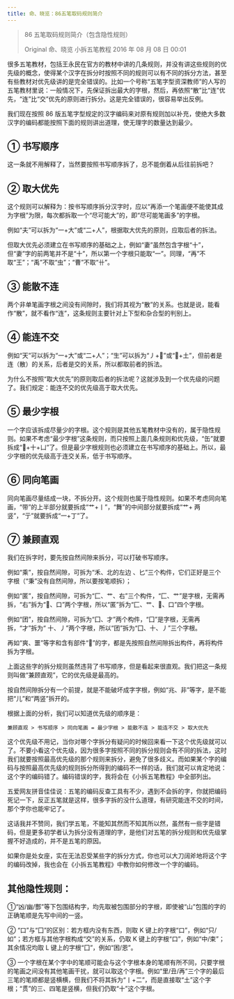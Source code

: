 ```yaml
---
title: 命、晓览：86五笔取码规则简介
---
```


> 86 五笔取码规则简介（包含隐性规则）
> 
> Original 命、晓览 小拆五笔教程 2016 年 08 月 08 日 00:01

<!--more-->

很多五笔教材，包括王永民在官方的教材中讲的几条规则，并没有讲这些规则的优先级的概念，使得某个汉字在拆分时按照不同的规则可以有不同的拆分方法，甚至有些教材对优先级讲的是完全错误的。比如一个号称“五笔字型资深教师”的人写的五笔教材里说：一般情况下，先保证拆出最大的字根，然后，再依照“散”比“连”优先，“连”比“交”优先的原则进行拆分。这是完全错误的，很容易举出反例。

我们现在按照 86 版五笔字型规定的汉字编码来对原有规则加以补充，使绝大多数汉字的编码都能按照下面的规则讲出道理，使无理字的数量达到最少。

## ① 书写顺序

这一条就不用解释了，当然要按照书写顺序拆了，总不能倒着从后往前拆吧？

## ② 取大优先

这个规则可以解释为：按书写顺序拆分汉字时，应以“再添一个笔画便不能使其成为字根”为限，每次都拆取一个“尽可能大”的，即“尽可能笔画多”的字根。

例如“夫”可以拆为“一+大”或“二+人”，根据取大优先的原则，应取后者的拆法。

但取大优先必须建立在书写顺序的基础之上，例如“妻”虽然包含字根“十”，但“妻”字的前两笔并不是“十”，所以第一个字根只能取“一”。同理，“再”不取“王”；“禹”不取“虫”；“曹”不取“卄”。

## ③ 能散不连

两个非单笔画字根之间没有间隙时，我们将其视为“散”的关系。也就是说，能看作“散”，就不看作“连”，这条规则主要针对上下型和杂合型的判别上。

## ④ 能连不交

例如“天”可以拆为“一+大”或“二+人”；“生”可以拆为“丿+”或“+土”，但前者是连（散）的关系，后者是交的关系，所以都取前者的拆法。

为什么不按照“取大优先”的原则取后者的拆法呢？这就涉及到一个优先级的问题了。我们规定：能连不交的优先级高于取大优先。

## ⑤ 最少字根

一个字应该拆成尽量少的字根。这个规则是其他五笔教材中没有的，属于隐性规则。如果不考虑“最少字根”这条规则，而只按照上面几条规则和优先级，“缶”就要拆成“+十+凵”了。但是最少字根规则也必须建立在书写顺序的基础上。所以，最少字根的优先级高于连交关系，低于书写顺序。

## ⑥ 同向笔画

同向笔画尽量结成一块，不拆分开。这个规则也属于隐性规则。如果不考虑同向笔画，“带”的上半部分就要拆成“艹+丨”，“舞”的中间部分就要拆成“艹+ 两竖”，“亍”就要拆成“一+丁”了。

## ⑦ 兼顾直观

我们在拆字时，要先按自然间隙来拆分，可以打破书写顺序。

例如“乘”，按自然间隙，可拆为“禾、北的左边 、匕”三个构件，它们正好是三个字根（“秉”没有自然间隙，所以要按笔顺拆）；

例如“匿”，按自然间隙，可拆为“匚、艹、右”三个构件，“匚、艹”是字根，无需再拆，“右”拆为“、口”两个字根，所以“匿”拆为“匚、艹、、口”四个字根。

例如“团”，按自然间隙，可拆为“囗、才”两个构件，“囗”是字根，无需再拆，“才”拆为“ 十、丿”两个字根，所以“团”拆为“囗、十、丿”三个字根。

再如“爽、噩”等字和含有部件“”的字，都是先按照自然间隙拆出构件，再将构件拆为字根。

上面这些字的拆分规则虽然违背了书写顺序，但是看起来很直观。我们把这一条规则叫做“兼顾直观”，它的优先级是最高的。

按自然间隙拆分有一个前提，就是不能破坏成字字根，例如“兆、非”等字，是不能把“儿”和“两竖”拆开的。

根据上面的分析，我们可以知道优先级的顺序是：

```
兼顾直观 > 书写顺序 > 同向笔画 = 最少字根 > 能散不连 > 能连不交 > 取大优先
```

这个优先级不用记，当你对哪个字拆分有疑问的时候回来看一下这个优先级就可以了。不要小看这个优先级，因为很多字按照不同的拆分规则会有不同的拆法，这时我们就要按照最高优先级的那个规则来拆分，避免了很多歧义。而如果某个字的编码与按照最高优先级的规则拆分所得到的编码不一样的话，我们就可以肯定地说：这个字的编码错了。编码错误的字，我将会在《小拆五笔教程》中全部列出。

五爱网友拼音佳佳说：五笔的编码反查工具有不少，遇到不会拆的字，你就把编码死记一下，反正五笔就是这样，很多字拆的没什么道理，有研究能连不交的时间，那个字你也能牢记了。

这话我并不赞同，我们学五笔，不能知其然而不知其所以然，虽然有一些字是错码，但是更多初学者认为拆分没有道理的字，是他们对五笔的拆分规则和优先级掌握不好造成的，并不是五笔的原因。

如果你是处女座，实在无法忍受某些字的拆分方式，你也可以大刀阔斧地将这个字的编码改掉，我也会在《小拆五笔教程》中教你如何修改一个字的编码。

## 其他隐性规则：

①“凶/幽/酆”等下包围结构字，均先取被包围部分的字根，即使被“山”包围的字的正确笔顺是先写中间的一竖。

② “口”与“囗”的区别：若方框内没有东西，则取 K 键上的字根“口”，例如“只/如”；若方框与其他字根构成“交”的关系，仍取 K 键上的字根“口”，例如“中/束”；其余情况均取 L 键上的字根“囗”，例如“困/恩”。

③ 一个字根在某个字中的笔顺可能会与这个字根本身的笔顺有所不同，只要字根的笔画之间没有其他笔画干扰，就可以取这个字根。例如“里/丑/再”三个字的最后三笔的笔顺都是竖横横，但我们不将其拆为“丨+二”，而是直接取“土”这个字根；“贯”的三、四笔是竖横，但我们仍取“十”这个字根。
